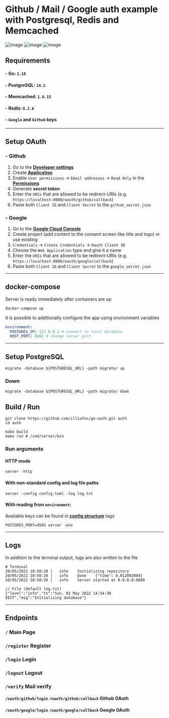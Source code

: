 # Github / Mail / Google auth example with Postgresql, Redis and Memcached
![image](https://user-images.githubusercontent.com/61962654/169509440-485a95f0-e2de-4d79-b7a6-bf953536c634.png)
![image](https://user-images.githubusercontent.com/61962654/169366937-a5472d37-2c9f-463e-8193-64824b3938b6.png)
![image](https://user-images.githubusercontent.com/61962654/169367192-9967579b-b7c9-47d8-bf88-434ddd48e190.png)



## Requirements

#### - Go: `1.18`
#### - PostgreSQL: `14.2`
#### - Memcached: `1.6.15`
#### - Redis: `6.2.6`
#### - `Google` and `Github` keys

---

## Setup OAuth

### - Github
1. Go to the **[Developer settings](https://github.com/settings/apps)**
2. Create **[Application](https://github.com/settings/apps)**
3. Enable `User permissions` -> `Email addresses` -> `Read Only` in the **[Permissions](https://github.com/settings/apps/permissions)**
4. Generate **secret token**
5. Enter the `URIs` that are allowed to be redirect-URIs (e.g. `https://localhost:8080/oauth/github/callback`)
6. Paste both `Client ID` and `Client Secret` to the `github_secret.json`

### - Google
1. Go to the **[Google Cloud Console](https://console.cloud.google.com/projectselector2/apis/credentials)**
2. Create project (add content to the consent screen like title and logo) or use existing
3. `Credentials` -> `Create Credentials` -> `Oauth Client ID`
4. Choose the `Web Application` type and give it a name
5. Enter the `URIs` that are allowed to be redirect-URIs (e.g. `https://localhost:8080/oauth/google/callback`)
6. Paste both `Client ID` and `Client Secret` to the `google_secret.json`

---

## docker-compose
Server is ready immediately after containers are up
```shell
docker-compose up
```

It is possible to additionally configure the app using environment variables
```yaml
environment:
  POSTGRES_IP: 127.0.0.1 # connect to local database
  HOST_PORT: 8082 # change server port
```

---

## Setup PostgreSQL
```shell
migrate -database ${POSTGRESQL_URL} -path migrate/ up
```
### Down
```shell
migrate -database ${POSTGRESQL_URL} -path migrate/ down
```

## Build / Run

```shell
git clone https://github.com/illiafox/go-auth.git auth
cd auth

make build
make run # /cmd/server/bin
```

### Run arguments

#### HTTP mode

```shell
server -http
```


#### With non-standard config and log file paths

```shell
server -config config.toml -log log.txt
```

#### With reading from `environment`:

Available keys can be found in **[config structure](https://github.com/illiafox/go-auth/blob/master/utils/config/struct.go)** tags

```shell
POSTGRES_PORT=4585 server -env
```

---

## Logs
In addition to the terminal output, logs are also written to the file
```shell
# Terminal
20/05/2022 10:50:20 |   info    Initializing repository
20/05/2022 10:50:20 |   info    Done    {"time": 0.012092004}
20/05/2022 10:50:20 |   info    Server started at 0.0.0.0:8080

```

```json5
// File (default log.txt)
{"level":"info","ts":"Sun, 01 May 2022 14:54:38 EEST","msg":"Initializing database"}
```
---

## Endpoints

### `/` Main Page

### `/register` Register

### `/login` Login

### `/logout` Logout

### `/verify` Mail verify

#### `/oauth/github/login`  `/oauth/github/callback` Github OAuth

#### `/oauth/google/login`  `/oauth/google/callback` Google OAuth
